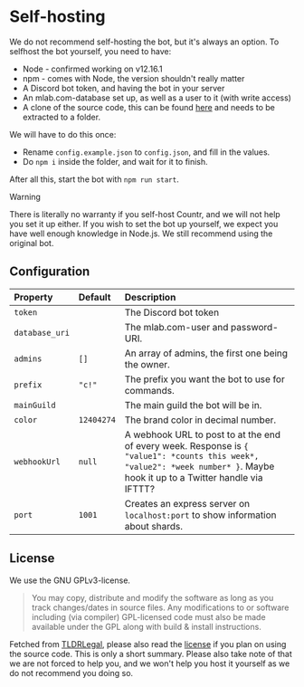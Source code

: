 # Self-hosting

We do not recommend self-hosting the bot, but it's always an option. To selfhost the bot yourself, you need to have:
* Node - confirmed working on v12.16.1
* npm - comes with Node, the version shouldn't really matter
* A Discord bot token, and having the bot in your server
* An mlab.com-database set up, as well as a user to it (with write access)
* A clone of the source code, this can be found [here](https://github.com/countr/countr) and needs to be extracted to a folder.

We will have to do this once:
* Rename `config.example.json` to `config.json`, and fill in the values.
* Do `npm i` inside the folder, and wait for it to finish.

After all this, start the bot with `npm run start`.

> [!WARNING]
> There is literally no warranty if you self-host Countr, and we will not help you set it up either. If you wish to set the bot up yourself, we expect you have well enough knowledge in Node.js. We still recommend using the original bot.

## Configuration

| Property       | Default    | Description |
|:---------------|:-----------|:------------|
| `token`        |            | The Discord bot token | 
| `database_uri` |            | The mlab.com-user and password-URI. | N/A |
| `admins`       | `[]`       | An array of admins, the first one being the owner. | 
| `prefix`       | `"c!"`     | The prefix you want the bot to use for commands. |
| `mainGuild`    |            | The main guild the bot will be in. |
| `color`        | `12404274` | The brand color in decimal number. |
| `webhookUrl`      | `null`     | A webhook URL to post to at the end of every week. Response is `{ "value1": *counts this week*, "value2": *week number* }`. Maybe hook it up to a Twitter handle via IFTTT? |
| `port`         | `1001`       | Creates an express server on `localhost:port` to show information about shards. |

## License

We use the GNU GPLv3-license.

> You may copy, distribute and modify the software as long as you track changes/dates in source files. Any modifications to or software including (via compiler) GPL-licensed code must also be made available under the GPL along with build & install instructions.

Fetched from [TLDRLegal](https://tldrlegal.com/license/gnu-general-public-license-v3-(gpl-3)), please also read the [license](https://github.com/countr/countr/blob/master/LICENSE) if you plan on using the source code. This is only a short summary. Please also take note of that we are not forced to help you, and we won't help you host it yourself as we do not recommend you doing so.
